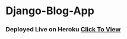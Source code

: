 # Django-Blog-App
### Deployed Live on Heroku <a href="https://talha-django-blog.herokuapp.com/"> Click To View</a>
